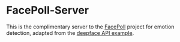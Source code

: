 # FacePoll-Server

This is the complimentary server to the [FacePoll](https://github.com/Lucas-ZX-W/Identity-Crisis) project for emotion detection,
adapted from the [deepface API example](https://github.com/serengil/deepface/blob/master/api/api.py).
